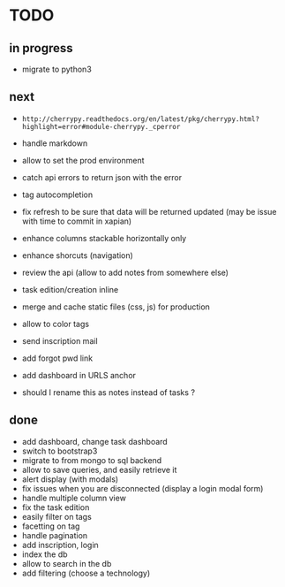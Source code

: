# TODO

## in progress

 * migrate to python3

## next

 * `http://cherrypy.readthedocs.org/en/latest/pkg/cherrypy.html?highlight=error#module-cherrypy._cperror`

 * handle markdown
 * allow to set the prod environment
 * catch api errors to return json with the error
 * tag autocompletion
 * fix refresh to be sure that data will be returned updated (may be issue with
   time to commit in xapian)
 * enhance columns stackable horizontally only
 * enhance shorcuts (navigation)
 * review the api (allow to add notes from somewhere else)
 * task edition/creation inline
 * merge and cache static files (css, js) for production
 * allow to color tags
 * send inscription mail
 * add forgot pwd link
 * add dashboard in URLS anchor

 * should I rename this as notes instead of tasks ?

## done

 * add dashboard, change task dashboard
 * switch to bootstrap3
 * migrate to from mongo to sql backend
 * allow to save queries, and easily retrieve it
 * alert display (with modals)
 * fix issues when you are disconnected (display a login modal form)
 * handle multiple column view
 * fix the task edition
 * easily filter on tags
 * facetting on tag
 * handle pagination
 * add inscription, login
 * index the db
 * allow to search in the db
 * add filtering (choose a technology)
